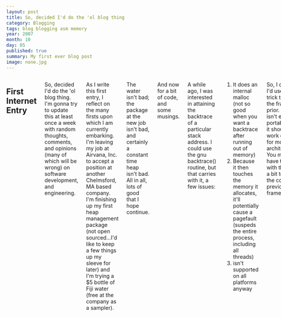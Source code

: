```yaml
---
layout: post
title: So, decided I'd do the 'ol blog thing
category: Blogging
tags: blog blogging asm memory
year: 2007
month: 10
day: 05
published: true
summary: My first ever blog post
image: none.jpg
---
```


<div class="row">
   <div class="span9 columns">
      <h2>First Internet Entry</h2>
      <p> So, decided I'd do the 'ol blog thing. I'm gonna try to update this at least once a week with random thoughts, comments, and opinions (many of which will be wrong) on software development, and engineering.</p>
      <p>As I write this first entry, I reflect on the many firsts upon which I am currently embarking. I'm leaving my job at Airvana, Inc. to accept a position at another Chelmsford, MA based company. I'm finishing up my first heap management package (not open sourced...I'd like to keep a few things up my sleeve for later) and I'm trying a $5 bottle of Fiji water (free at the company as a sampler).</p>
      <p>The water isn't bad; the package at the new job isn't bad, and certainly a constant time heap isn't bad. All in all, lots of good that I hope continue.</p>
      <p>And now for a bit of code, and some musings.</p>
      <p>A while ago, I was interested in attaining the backtrace of a particular stack address. I could use the gnu backtrace() routine, but that carries with it, a few issues:</p>
      <ol>
      <li>It does an internal malloc (not so good when you want a backtrace after running out of memory)</li>
      <li>Because it then touches the memory it allocates, it'll potentially cause a pagefault (suspeds the entire process, including all threads)</li>
      <li>isn't supported on all platforms anyway</li>
      </ol>
      <p>So, I decided I'd use a little trick to get the frames prior. This isn't exactly portable, but it should work on linux for most architectures. You may have to play with the math a bit to get the correct previous frame addr.</p>
      <p>First, we can tell where we currently are by getting a stack variable address. This means that if we have a function:</p>
      <code>int foo(int someVar)</code>
      <p>and inside that function, we do:</p>
      <code>unsigned char *stackAddr = (unsigned char *)&someVar;</code>
      <p>stackAddr will contain the address of that variable within the frame. This is great for knowing where in the frame we are, but we really care about the return address which sits at the bottom (or top depending on your nomenclature) of the frame. Since stacks grow upwards, we know that the return pointer exists somewhere before our current location. We'll be subtracting from the address.</p>
      <p>In order to correctly align the pointer for the linux stack, we need to know how the linux stack frame looks. According to <a href="http://math-atlas.sourceforge.net/devel/atlas_contrib/node93.html">http://math-atlas.sourceforge.net/devel/atlas_contrib/node93.html</a>, the frame on my system is laid out such that:</p>
      <ol>
          <li><u>offset 0</u> - The ptr to the callee address frame</li>
          <li><u>offset 4</u> - The link register save location</li>
          <li><u>offset 8</u> - The parameter area</li>
      </ol>
      <p>This means that in our example above, we're currently pointing to offset 8. Going back 8 bytes then should get us to the ptr to the callee address frame.</p>
      <p>So, lets write a quick 'n dirty test function, and use gdb to check on the results.</p>
      <pre>
int backtrace_test(int nFrameParameterOffset)
{
unsigned char *pStackPtr = (unsigned char *)&nFrameParameterOffset;
unsigned int *pCalleePtr = 0;

pStackPtr -= 8; //this will back us up to the callee ptr
pCalleePtr = (unsigned int *)pStackPtr;

printf("address of callee [%p] points to [%x]\n", pCalleePtr, *pCalleePtr);
return 0;
}

int main()
{
return backtrace_test(1234);
}
      </pre>
      <p>Compile with: <i>gcc -g -o backtrace_test backtrace_test.c</i></p>
      <p>Running this produces the following:</p>
      <pre>aconole@linuxws220 /localhome/aconole/bt-test
$./backtrace_test
address of callee [0xbffff618] points to [bffff648]</pre>
      <p>Under gdb, if we look at these values, we'll notice that at *0xbffff64c* (4 bytes ahead of the frame to which we are pointed) we see (*0x080483ee*). Attempting to disassemble this address (_disas 0x080483ee_) puts us at the return address after the call to _init. Looks like we're getting a clue as to the stack workings. Let's put in another frame and see what we get. We'll add the following to our code:</p>
      <code>
int foo(int bar)
{
return backtrace_test(bar);
}
      </code>
      <p>And we'll change main to call foo.<br/>The new result is:</p>
      <pre>
aconole@linuxws220 /localhome/aconole/bt-test
$./backtrace_test
address of callee [0xbffff5f8] points to [bffff618]</pre>
      <p>Notice, instead of *0xbffff618* pointing to *0xbffff648*, we have *0xbffff5f8* pointing to *0xbffff618*. The extra frame is at *0xbffff5f8*! Lets follow the rest of the frames in gdb:</p>
      <pre>
(gdb) p/x *0xbffff618
$2 = 0xbffff638
(gdb) p/x *0xbffff638
$3 = 0xbffff668
(gdb) p/x *0xbffff668
$4 = 0xbffff6c8
(gdb) p/x *0xbffff6c8
$5 = 0x0
      </pre>
      <p>We can see that all the frames link back until we hit 0. If we look at *0xbffff61c* now (4 bytes after the callee ptr), we see *0x80483b7*. gdb gives us more information:</p>
      <pre>
(gdb) disassemble 0x80483b7
Dump of assembler code for function foo:
0x080483a6 : push %ebp
0x080483a7 : mov %esp,%ebp
0x080483a9 : sub $0x8,%esp
0x080483ac : sub $0xc,%esp
0x080483af : pushl 0x8(%ebp)
0x080483b2 : call 0x8048368
*0x080483b7 : add $0x10,%esp*
0x080483ba : leave
0x080483bb : ret
End of assembler dump.
(gdb)
      </pre>
      <p>Success! *0x80483b7* is the bolded line. It's the return address inside foo!</p>
      <p>We know two things now: Following the return register back will give us all the frames (until we hit frame 0), and 4 bytes after the callee ptr, the link register gives us the program counter for the frame. Let's write a stack dumper function which will give us a simple stack trace:</p>
      <pre>
unsigned int *dumpAllFrames(unsigned int nFramesMax)
{
unsigned char *pStackAddrPtr = (unsigned char *)&nFramesMax;
unsigned int *pFramePointer = 0;

pStackAddrPtr -= 8;

pFramePointer = (unsigned int *)pStackAddrPtr; //at this point we have the stack list

while(pFramePointer && nFramesMax)
{
printf("Current Frame=<%p>, Next Frame=<0x%x>, PC=<0x%x>\n",
pFramePointer, *pFramePointer, *(pFramePointer+1));
pFramePointer = (unsigned int *)*pFramePointer;
nFramesMax--;
}

return pFramePointer;
}
      </pre>
      <p>and call that from within backtrace_test.</p>
      <p>The results:</p>
      <pre>
$./backtrace_test
Current Frame=<0xbffff5d8>, Next Frame=<0xbffff5f8>, PC=<0x80483d2>
Current Frame=<0xbffff5f8>, Next Frame=<0xbffff618>, PC=<0x80483ed>
Current Frame=<0xbffff618>, Next Frame=<0xbffff648>, PC=<0x804841b>
Current Frame=<0xbffff648>, Next Frame=<0xbffff6a8>, PC=<0x418de3>
Current Frame=<0xbffff6a8>, Next Frame=<0x0>, PC=<0x80482e1>
      </pre>
      <p>And using gdb:</p>
      <pre>
(gdb) disas 0x80483d2
Dump of assembler code for function backtrace_test:
0x080483c2 : push %ebp
0x080483c3 : mov %esp,%ebp
0x080483c5 : sub $0x8,%esp
0x080483c8 : sub $0xc,%esp
0x080483cb : push $0xa
0x080483cd : call 0x8048368
0x080483d2 : add $0x10,%esp
0x080483d5 : mov $0x0,%eax
0x080483da : leave
0x080483db : ret
End of assembler dump.
(gdb) disas 0x80483ed
Dump of assembler code for function foo:
0x080483dc : push %ebp
0x080483dd : mov %esp,%ebp
0x080483df : sub $0x8,%esp
0x080483e2 : sub $0xc,%esp
0x080483e5 : pushl 0x8(%ebp)
0x080483e8 : call 0x80483c2
0x080483ed : add $0x10,%esp
0x080483f0 : leave
0x080483f1 : ret
End of assembler dump.
(gdb) disas 0x804841b
Dump of assembler code for function main:
0x080483f2 : push %ebp
0x080483f3 : mov %esp,%ebp
0x080483f5 : sub $0x8,%esp
0x080483f8 : and $0xfffffff0,%esp
0x080483fb : mov $0x0,%eax
0x08048400 : add $0xf,%eax
0x08048403 : add $0xf,%eax
0x08048406 : shr $0x4,%eax
0x08048409 : shl $0x4,%eax
0x0804840c : sub %eax,%esp
0x0804840e : sub $0xc,%esp
0x08048411 : push $0x4d2
0x08048416 : call 0x80483dc
0x0804841b : add $0x10,%esp
0x0804841e : leave
0x0804841f : ret
End of assembler dump.
(gdb) disas 0x80482e1
Dump of assembler code for function _start:
0x080482c0 <_start+0>: xor %ebp,%ebp
0x080482c2 <_start+2>: pop %esi
0x080482c3 <_start+3>: mov %esp,%ecx
0x080482c5 <_start+5>: and $0xfffffff0,%esp
0x080482c8 <_start+8>: push %eax
0x080482c9 <_start+9>: push %esp
0x080482ca <_start+10>: push %edx
0x080482cb <_start+11>: push $0x8048474
0x080482d0 <_start+16>: push $0x8048420
0x080482d5 <_start+21>: push %ecx
0x080482d6 <_start+22>: push %esi
0x080482d7 <_start+23>: push $0x80483f2
0x080482dc <_start+28>: call 0x80482a0
0x080482e1 <_start+33>: hlt
0x080482e2 <_start+34>: nop
0x080482e3 <_start+35>: nop
End of assembler dump.
      </pre>
      <p>As you can see, we don't have the frame before main(). I didn't include that because it is most likely part of some runtime generated code, and therefore we can't actually get it. However, we do see that every other frame is accounted for. We can see exactly where in memory we are, and we should be able to use this information to dump a stack wherever we choose, without the issues with gnu backtrace().</p>
      <p>A word of caution: This has only been tested on cygwin, powerpc and x86 (32-bit) linux. This will be broken on 64-bit systems, and MIPS / AXP systems (which don't always put addresses in stack space).</p>
   </div>
</div>


